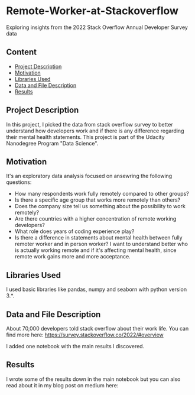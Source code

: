 # Remote-Worker-at-Stackoverflow
Exploring insights from the 2022 Stack Overflow Annual Developer Survey data

## Content
- [Project Description](#project-description)
- [Motivation](#motivation)
- [Libraries Used](#Libraries-Used)
- [Data and File Description](#Data-and-File-Description)
- [Results](#Results)

## Project Description
In this project, I picked the data from stack overflow survey to better understand how developers work and if there is any difference regarding their mental health statements.
This project is part of the Udacity Nanodegree Program "Data Science".

## Motivation
It's an exploratory data analysis focused on ansewring the following questions:
* How many respondents work fully remotely compared to other groups?
* Is there a specific age group that works more remotely than others?
* Does the company size tell us something about the possibility to work remotely?
* Are there countries with a higher concentration of remote working developers?
* What role does years of coding experience play?
* Is there a difference in statements about mental health between fully remoter worker and in person worker?
I want to understand better who is actually working remote and if it's affecting mental health, since remote work gains more and more acceptance.

## Libraries Used
I used basic libraries like pandas, numpy and seaborn with python version 3.*.

## Data and File Description
About 70,000 developers told stack overflow about their work life.
You can find more here: https://survey.stackoverflow.co/2022/#overview

I added one notebook with the main results I discovered.

## Results
I wrote some of the results down in the main notebook but you can also read about it in my blog post on medium here:
